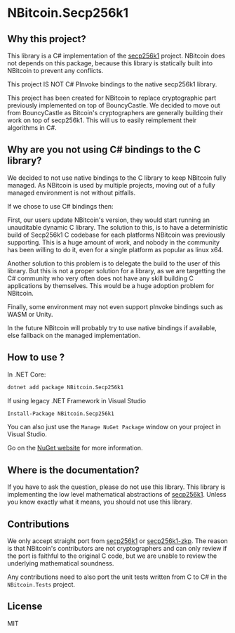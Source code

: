# NBitcoin.Secp256k1

## Why this project?

This library is a C# implementation of the [secp256k1](https://github.com/bitcoin-core/secp256k1) project.
NBitcoin does not depends on this package, because this library is statically built into NBitcoin to prevent any conflicts.

This project IS NOT C# PInvoke bindings to the native secp256k1 library.

This project has been created for NBitcoin to replace cryptographic part previously implemented on top of BouncyCastle.
We decided to move out from BouncyCastle as Bitcoin's cryptographers are generally building their work on top of secp256k1. This will us to easily reimplement their algorithms in C#.

## Why are you not using C# bindings to the C library?

We decided to not use native bindings to the C library to keep NBitcoin fully managed.
As NBitcoin is used by multiple projects, moving out of a fully managed environment is not without pitfalls.

If we chose to use C# bindings then:

First, our users update NBitcoin's version, they would start running an unauditable dynamic C library.
The solution to this, is to have a deterministic build of Secp256k1 C codebase for each platforms NBitcoin was previously supporting.
This is a huge amount of work, and nobody in the community has been willing to do it, even for a single platform as popular as linux x64.

Another solution to this problem is to delegate the build to the user of this library.
But this is not a proper solution for a library, as we are targetting the C# community who very often does not have any skill building C applications by themselves.
This would be a huge adoption problem for NBitcoin.

Finally, some environment may not even support pInvoke bindings such as WASM or Unity.

In the future NBitcoin will probably try to use native bindings if available, else fallback on the managed implementation.

## How to use ?

In .NET Core:
```bash
dotnet add package NBitcoin.Secp256k1
```
If using legacy .NET Framework in Visual Studio
```bash
Install-Package NBitcoin.Secp256k1
```
You can also just use the `Manage NuGet Package` window on your project in Visual Studio.

Go on the [NuGet website](https://www.nuget.org/packages/NBitcoin.Secp256k1/) for more information.

## Where is the documentation?

If you have to ask the question, please do not use this library.
This library is implementing the low level mathematical abstractions of [secp256k1](https://github.com/bitcoin-core/secp256k1).
Unless you know exactly what it means, you should not use this library.

## Contributions

We only accept straight port from [secp256k1](github.com/bitcoin-core/secp256k1) or [secp256k1-zkp](https://github.com/ElementsProject/secp256k1-zkp).
The reason is that NBitcoin's contributors are not cryptographers and can only review if the port is faithful to the original C code, but we are unable to review the underlying mathematical soundness.

Any contributions need to also port the unit tests written from C to C# in the `NBitcoin.Tests` project.

## License

MIT
